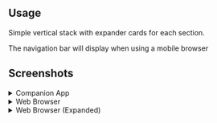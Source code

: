 ## Usage

Simple vertical stack with expander cards for each section. 

The navigation bar will display when using a mobile browser




## Screenshots
<details>
  <summary>Companion App</summary>
  
<br>

![Slideshow](/images/screenshots/dashboard/profile%201/profile-1-expanded-mobile.jpg)

</details>

<details>
  <summary>Web Browser</summary>
  
<br>

![Slideshow](/images/screenshots/dashboard/profile%201/profile-1.png)

</details>

<details>
  <summary>Web Browser (Expanded)</summary>
  
<br>

![Slideshow](/images/screenshots/dashboard/profile%201/profile-1-expanded.png)

</details>
